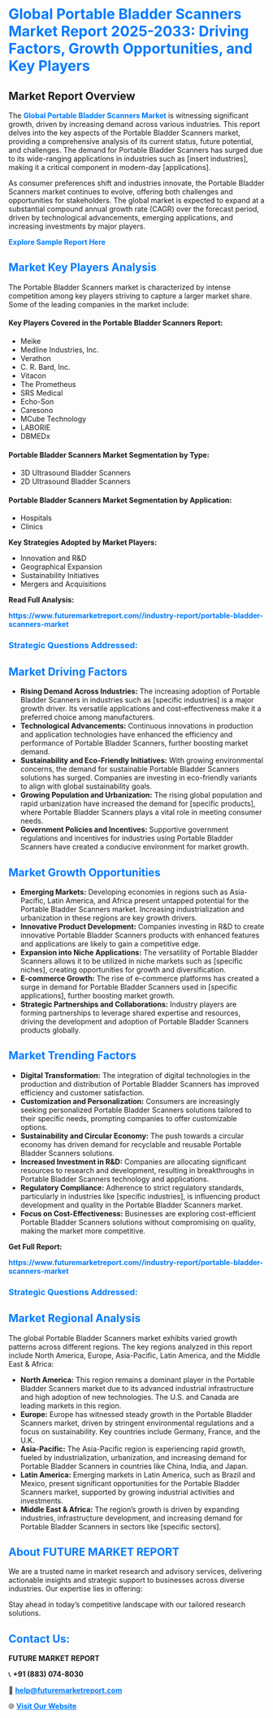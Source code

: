 <h1 style="color: #007BFF;">Global Portable Bladder Scanners Market Report 2025-2033: Driving Factors, Growth Opportunities, and Key Players</h1>

<section id="overview">
<h2>Market Report Overview</h2>
<p>The <a href="https://www.futuremarketreport.com//industry-report/portable-bladder-scanners-market" style="color: #007BFF; text-decoration: none;"><strong>Global Portable Bladder Scanners Market</strong></a> is witnessing significant growth, driven by increasing demand across various industries. This report delves into the key aspects of the Portable Bladder Scanners market, providing a comprehensive analysis of its current status, future potential, and challenges. The demand for Portable Bladder Scanners has surged due to its wide-ranging applications in industries such as [insert industries], making it a critical component in modern-day [applications].</p>
<p>As consumer preferences shift and industries innovate, the Portable Bladder Scanners market continues to evolve, offering both challenges and opportunities for stakeholders. The global market is expected to expand at a substantial compound annual growth rate (CAGR) over the forecast period, driven by technological advancements, emerging applications, and increasing investments by major players.</p>
</section>

<section id="overview">
<p><a href="https://www.futuremarketreport.com//request-sample/reportId=59811" style="color: #007BFF; text-decoration: none;"><strong>Explore Sample Report Here</strong></a></p>
</section>

<section id="key-players">
<h2 style="color: #007BFF;">Market Key Players Analysis</h2>
<p>The Portable Bladder Scanners market is characterized by intense competition among key players striving to capture a larger market share. Some of the leading companies in the market include:</p>
<h4>Key Players Covered in the Portable Bladder Scanners Report:</h4>
<ul><li>Meike</li><li>Medline Industries, Inc.</li><li>Verathon</li><li>C. R. Bard, Inc.</li><li>Vitacon</li><li>The Prometheus</li><li>SRS Medical</li><li>Echo-Son</li><li>Caresono</li><li>MCube Technology</li><li>LABORIE</li><li>DBMEDx</li></ul>
<h4>Portable Bladder Scanners Market Segmentation by Type:</h4>
<ul><li>3D Ultrasound Bladder Scanners</li><li>2D Ultrasound Bladder Scanners</li></ul>

<h4>Portable Bladder Scanners Market Segmentation by Application:</h4>
<ul><li>Hospitals</li><li>Clinics</li></ul>
<p><strong>Key Strategies Adopted by Market Players:</strong></p>
<ul>
<li>Innovation and R&D</li>
<li>Geographical Expansion</li>
<li>Sustainability Initiatives</li>
<li>Mergers and Acquisitions</li>
</ul>
</section>

<section>
<p><strong>Read Full Analysis: </strong></p><a href="https://www.futuremarketreport.com//industry-report/portable-bladder-scanners-market" style="color: #007BFF; text-decoration: none;"><strong>https://www.futuremarketreport.com//industry-report/portable-bladder-scanners-market</strong></a>
<h3 style="color: #007BFF;">Strategic Questions Addressed:</h3>
</section>

<section id="driving-factors">
<h2 style="color: #007BFF;">Market Driving Factors</h2>
<ul>
<li><strong>Rising Demand Across Industries:</strong> The increasing adoption of Portable Bladder Scanners in industries such as [specific industries] is a major growth driver. Its versatile applications and cost-effectiveness make it a preferred choice among manufacturers.</li>
<li><strong>Technological Advancements:</strong> Continuous innovations in production and application technologies have enhanced the efficiency and performance of Portable Bladder Scanners, further boosting market demand.</li>
<li><strong>Sustainability and Eco-Friendly Initiatives:</strong> With growing environmental concerns, the demand for sustainable Portable Bladder Scanners solutions has surged. Companies are investing in eco-friendly variants to align with global sustainability goals.</li>
<li><strong>Growing Population and Urbanization:</strong> The rising global population and rapid urbanization have increased the demand for [specific products], where Portable Bladder Scanners plays a vital role in meeting consumer needs.</li>
<li><strong>Government Policies and Incentives:</strong> Supportive government regulations and incentives for industries using Portable Bladder Scanners have created a conducive environment for market growth.</li>
</ul>
</section>

<section id="growth-opportunities">
<h2 style="color: #007BFF;">Market Growth Opportunities</h2>
<ul>
<li><strong>Emerging Markets:</strong> Developing economies in regions such as Asia-Pacific, Latin America, and Africa present untapped potential for the Portable Bladder Scanners market. Increasing industrialization and urbanization in these regions are key growth drivers.</li>
<li><strong>Innovative Product Development:</strong> Companies investing in R&D to create innovative Portable Bladder Scanners products with enhanced features and applications are likely to gain a competitive edge.</li>
<li><strong>Expansion into Niche Applications:</strong> The versatility of Portable Bladder Scanners allows it to be utilized in niche markets such as [specific niches], creating opportunities for growth and diversification.</li>
<li><strong>E-commerce Growth:</strong> The rise of e-commerce platforms has created a surge in demand for Portable Bladder Scanners used in [specific applications], further boosting market growth.</li>
<li><strong>Strategic Partnerships and Collaborations:</strong> Industry players are forming partnerships to leverage shared expertise and resources, driving the development and adoption of Portable Bladder Scanners products globally.</li>
</ul>
</section>

<section id="trending-factors">
<h2 style="color: #007BFF;">Market Trending Factors</h2>
<ul>
<li><strong>Digital Transformation:</strong> The integration of digital technologies in the production and distribution of Portable Bladder Scanners has improved efficiency and customer satisfaction.</li>
<li><strong>Customization and Personalization:</strong> Consumers are increasingly seeking personalized Portable Bladder Scanners solutions tailored to their specific needs, prompting companies to offer customizable options.</li>
<li><strong>Sustainability and Circular Economy:</strong> The push towards a circular economy has driven demand for recyclable and reusable Portable Bladder Scanners solutions.</li>
<li><strong>Increased Investment in R&D:</strong> Companies are allocating significant resources to research and development, resulting in breakthroughs in Portable Bladder Scanners technology and applications.</li>
<li><strong>Regulatory Compliance:</strong> Adherence to strict regulatory standards, particularly in industries like [specific industries], is influencing product development and quality in the Portable Bladder Scanners market.</li>
<li><strong>Focus on Cost-Effectiveness:</strong> Businesses are exploring cost-efficient Portable Bladder Scanners solutions without compromising on quality, making the market more competitive.</li>
</ul>
</section>

<section>
<p><strong>Get Full Report: </strong></p><a href="https://www.futuremarketreport.com//industry-report/portable-bladder-scanners-market" style="color: #007BFF; text-decoration: none;"><strong>https://www.futuremarketreport.com//industry-report/portable-bladder-scanners-market</strong></a>
<h3 style="color: #007BFF;">Strategic Questions Addressed:</h3>
</section>


<section id="regional-analysis">
<h2 style="color: #007BFF;">Market Regional Analysis</h2>
<p>The global Portable Bladder Scanners market exhibits varied growth patterns across different regions. The key regions analyzed in this report include North America, Europe, Asia-Pacific, Latin America, and the Middle East & Africa:</p>
<ul>
<li><strong>North America:</strong> This region remains a dominant player in the Portable Bladder Scanners market due to its advanced industrial infrastructure and high adoption of new technologies. The U.S. and Canada are leading markets in this region.</li>
<li><strong>Europe:</strong> Europe has witnessed steady growth in the Portable Bladder Scanners market, driven by stringent environmental regulations and a focus on sustainability. Key countries include Germany, France, and the U.K.</li>
<li><strong>Asia-Pacific:</strong> The Asia-Pacific region is experiencing rapid growth, fueled by industrialization, urbanization, and increasing demand for Portable Bladder Scanners in countries like China, India, and Japan.</li>
<li><strong>Latin America:</strong> Emerging markets in Latin America, such as Brazil and Mexico, present significant opportunities for the Portable Bladder Scanners market, supported by growing industrial activities and investments.</li>
<li><strong>Middle East & Africa:</strong> The region’s growth is driven by expanding industries, infrastructure development, and increasing demand for Portable Bladder Scanners in sectors like [specific sectors].</li>
</ul>
</section>

<footer>
<h2 style="color: #007BFF;">About FUTURE MARKET REPORT</h2>
<p>We are a trusted name in market research and advisory services, delivering actionable insights and strategic support to businesses across diverse industries. Our expertise lies in offering:</p>

<p>Stay ahead in today’s competitive landscape with our tailored research solutions.</p>

<h2 style="color: #007BFF;">Contact Us:</h2>
<p><strong>FUTURE MARKET REPORT</strong></p>
<p>📞 <strong>+91 (883) 074-8030</strong></p>
<p>📧 <strong><a href="mailto:help@futuremarketreport.com" style="color: #007BFF;">help@futuremarketreport.com</a></strong></p>
<p>🌐 <strong><a href="https://www.futuremarketreport.com/" style="color: #007BFF;">Visit Our Website</a></strong></p>
</footer>